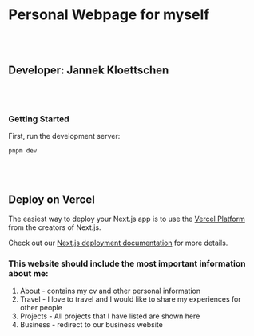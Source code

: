 # Personal Webpage for myself

<br /> <br />

## Developer: Jannek Kloettschen

<br /> <br />

### Getting Started

First, run the development server:

```bash
pnpm dev
```

<br /> <br />

## Deploy on Vercel

The easiest way to deploy your Next.js app is to use the [Vercel Platform](https://vercel.com/new?utm_medium=default-template&filter=next.js&utm_source=create-next-app&utm_campaign=create-next-app-readme) from the creators of Next.js.

Check out our [Next.js deployment documentation](https://nextjs.org/docs/deployment) for more details.

### This website should include the most important information about me: 
1. About - contains my cv and other personal information
2. Travel - I love to travel and I would like to share my experiences for other people 
3. Projects - All projects that I have listed are shown here 
4. Business - redirect to our business website 
